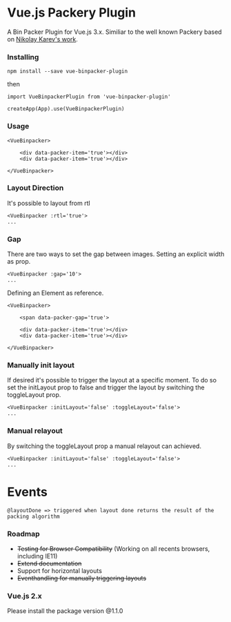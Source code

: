 # Vue.js Packery Plugin

A Bin Packer Plugin for Vue.js 3.x. Similiar to the well known Packery based on [Nikolay Karev's work](https://github.com/karevn/binpack-2d).

### Installing

```
npm install --save vue-binpacker-plugin
```

then

```
import VueBinpackerPlugin from 'vue-binpacker-plugin'

createApp(App).use(VueBinpackerPlugin)
```

### Usage

```
<VueBinpacker>

    <div data-packer-item='true'></div>
    <div data-packer-item='true'></div>

</VueBinpacker>
```

### Layout Direction

It's possible to layout from rtl

```
<VueBinpacker :rtl='true'>
...
```

### Gap

There are two ways to set the gap between images. Setting an explicit width as prop.

```
<VueBinpacker :gap='10'>
...
```

Defining an Element as reference.

```
<VueBinpacker>

    <span data-packer-gap='true'>

    <div data-packer-item='true'></div>
    <div data-packer-item='true'></div>

</VueBinpacker>
```

### Manually init layout

If desired it's possible to trigger the layout at a specific moment. To do so set the initLayout prop to false and trigger the layout by switching the toggleLayout prop.

```
<VueBinpacker :initLayout='false' :toggleLayout='false'>
...
```

### Manual relayout

By switching the toggleLayout prop a manual relayout can achieved.

```
<VueBinpacker :initLayout='false' :toggleLayout='false'>
...
```

# Events

```
@layoutDone => triggered when layout done returns the result of the packing algorithm
```

### Roadmap

- ~~Testing for Browser Compatibility~~ (Working on all recents browsers, including IE11)
- ~~Extend documentation~~
- Support for horizontal layouts
- ~~Eventhandling for manually triggering layouts~~

### Vue.js 2.x

Please install the package version @1.1.0

